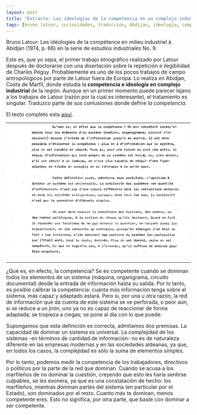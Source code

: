 ```yaml
---
layout: post
title: "Extracto: Las ideologías de la competencia en un complejo industrial de Abidjan"
tags: [bruno latour, curiosidades, traducción, Abdijan, ideología, competencia, Les idéologies de la compétence en milieu industriel à Abidjan, Costa de Marfil]
---
```


Bruno Latour: Les idéologies de la compétence en milieu industriel à Abidjan (1974, p. 66) en la serie de estudios industriales No. 9.

Este es, que yo sepa, el primer trabajo etnográfico realizado por Latour después de doctorarse con una disertación sobre la repetición e ilegibilidad de Charles Péguy. Probablemente es uno de los pocos trabajos de campo antropológicos por parte de Latour fuera de Europa. Lo realiza en Abidjan, Costa de Marfil, donde estudia la **competencia e ideología en complejo industrial** de la región. Aunque en un primer momento puede parecer lejano a los trabajos de Latour (razón por la cual es interesante), el tratamiento es singular. Traduzco parte de sus conlusiones donde define _la competencia._

El texto completo esta [aquí](http://www.bruno-latour.fr/sites/default/files/02-IDEOLOGIES-DE-COMPETENCE-FR.pdf).

![](/images/latour-abdijan-1974.png)

---

¿Qué es, en efecto, la competencia? Se es competente cuando se dominan todos los elementos de un sistema (máquina, organigrama, circuito documental) desde la entrada de información hasta su salida.  Por lo tanto, es posible calibrar la competencia: cuanta más información tenga sobre el sistema, más capaz y adaptado estará. Pero si, por una u otra razón, la red de información que da cuenta de este sistema se ve perforada, o peor aún, si se reduce a un jirón, uno ya no es capaz de reaccionar de forma adaptada; se tropieza a ciegas; se pone al día con lo que puede.

Supongamos que esta definición es correcta, admitamos dos premisas. La capacidad de dominar un sistema es universal. La complejidad de los sistemas -en términos de cantidad de información- no es de naturaleza diferente en las empresas modernas y en las sociedades aldeanas, ya que, en todos los casos, la complejidad es sólo la suma de elementos simples.

Por lo tanto, podemos medir la competencia de los trabajadores, directivos o políticos por la parte de la red que dominan. Cuando se acusa a los marfileños de no dominar la cuestión, creyendo que esto les haría sentirse culpables, se les exonera, ya que es una constatación de hecho: los marfileños, mientras dominan partes del sistema (en particular por el Estado), son dominados por el resto. Cuanto más te dominan, menos competente eres. Esto no significa, por otra parte, que baste con dominar a ser competente.
